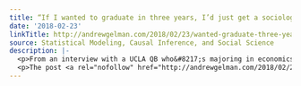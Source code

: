 ```yaml
---
title: “If I wanted to graduate in three years, I’d just get a sociology degree.”
date: '2018-02-23'
linkTitle: http://andrewgelman.com/2018/02/23/wanted-graduate-three-years-id-just-get-sociology-degree/
source: Statistical Modeling, Causal Inference, and Social Science
description: |-
  <p>From an interview with a UCLA QB who&#8217;s majoring in economics: Look, football and school don’t go together. They just don’t. Trying to do both is like trying to do two full-time jobs. . . . No one in their right mind should have a football player’s schedule, and go to school. It’s not that [&#8230;]</p>
  <p>The post <a rel="nofollow" href="http://andrewgelman.com/2018/02/23/wanted-graduate-three-years-id-just-get-sociology-degree/">&#8220;If I wanted to graduate in three years, I’d just g
---
```

